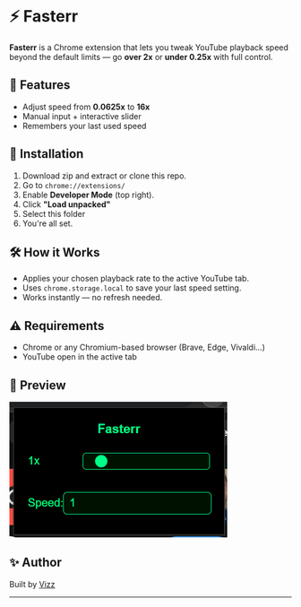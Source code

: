 # ⚡️ Fasterr

**Fasterr** is a Chrome extension that lets you tweak YouTube playback speed beyond the default limits — go **over 2x** or **under 0.25x** with full control.

## 🚀 Features

- Adjust speed from **0.0625x** to **16x**
- Manual input + interactive slider
- Remembers your last used speed

## 🧩 Installation

1. Download zip and extract or clone this repo.
2. Go to `chrome://extensions/`
3. Enable **Developer Mode** (top right).
4. Click **"Load unpacked"**
5. Select this folder
6. You're all set.

## 🛠 How it Works

- Applies your chosen playback rate to the active YouTube tab.
- Uses `chrome.storage.local` to save your last speed setting.
- Works instantly — no refresh needed.

## ⚠️ Requirements

- Chrome or any Chromium-based browser (Brave, Edge, Vivaldi...)
- YouTube open in the active tab

## 📸 Preview

![Fasterr Extension Preview](preview.png)

## ✨ Author

Built by [Vizz](https://github.com/Visalan-H)

---
